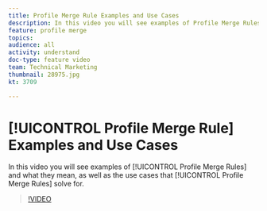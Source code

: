 ```yaml
---
title: Profile Merge Rule Examples and Use Cases
description: In this video you will see examples of Profile Merge Rules and what they mean, as well as the use cases that Profile Merge Rules solve for.
feature: profile merge
topics: 
audience: all
activity: understand
doc-type: feature video
team: Technical Marketing
thumbnail: 28975.jpg
kt: 3709

---
```


# [!UICONTROL Profile Merge Rule] Examples and Use Cases

In this video you will see examples of [!UICONTROL Profile Merge Rules] and what they mean, as well as the use cases that [!UICONTROL Profile Merge Rules] solve for.

>[!VIDEO](https://video.tv.adobe.com/v/28975/?quality=12)
